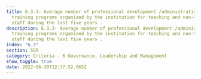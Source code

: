 ```yaml
---
title: 6.3.3- Average number of professional development /administrative
  training programs organized by the institution for teaching and non-teaching
  staff during the last five years .
description: 6.3.3- Average number of professional development /administrative
  training programs organized by the institution for teaching and non-teaching
  staff during the last five years .
index: "6.3"
section: SSR
category: Criteria - 6 Governance, Leadership and Management
show_toggle: true
date: 2022-06-30T22:37:52.065Z
---
```

